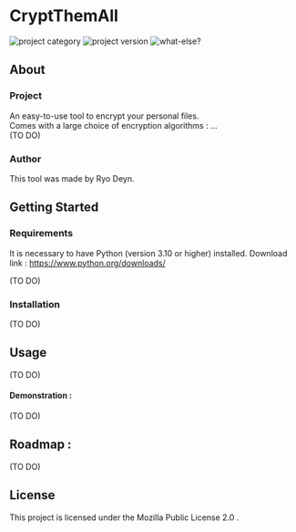 # CryptThemAll

![project category](https://img.shields.io/badge/Project%20Category-DN-red?style=flat-square)
![project version](https://img.shields.io/badge/Version-DN-brightgreen?style=flat-square)
![what-else?](https://img.shields.io/badge/What%20else-DN-blue?style=flat-square)

## About

### Project

An easy-to-use tool to encrypt your personal files.  
Comes with a large choice of encryption algorithms :
...  
(TO DO)

### Author

This tool was made by Ryo Deyn.

## Getting Started

### Requirements

It is necessary to have Python (version 3.10 or higher) installed.
Download link : https://www.python.org/downloads/

(TO DO)

### Installation

(TO DO)

## Usage

(TO DO)

#### Demonstration :

(TO DO)

## Roadmap :

(TO DO)

## License

This project is licensed under the Mozilla Public License 2.0 .
